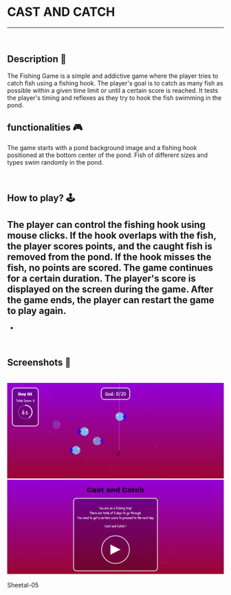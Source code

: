 # **CAST AND CATCH** 

---

<br>

## **Description 📃**
The Fishing Game is a simple and addictive game where the player tries to catch fish using a fishing hook. The player's goal is to catch as many fish as possible within a given time limit or until a certain score is reached. It tests the player's timing and reflexes as they try to hook the fish swimming in the pond.

## **functionalities 🎮**
The game starts with a pond background image and a fishing hook positioned at the bottom center of the pond.
Fish of different sizes and types swim randomly in the pond.

<br>

## **How to play? 🕹️**
The player can control the fishing hook using mouse clicks.
If the hook overlaps with the fish, the player scores points, and the caught fish is removed from the pond.
If the hook misses the fish, no points are scored.
The game continues for a certain duration.
The player's score is displayed on the screen during the game.
After the game ends, the player can restart the game to play again.
- 
- 

<br>

## **Screenshots 📸**

<br><img src="./images/01.png" alt="Image Description">
<br>
<img src="./images/02.png" alt="Image Description">

Sheetal-05



<br>

